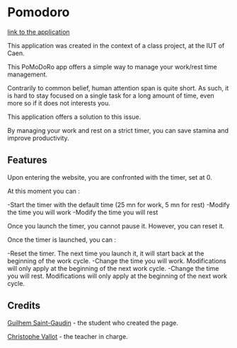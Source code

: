 # Pomodoro

[link to the application](https://mehliug-sg.github.io/Pomodoro/)



This application was created in the context of a class project, at the IUT of Caen.



This PoMoDoRo app offers a simple way to manage your work/rest time management.

Contrarily to common belief, human attention span is quite short. As such, it is hard to stay focused on a single task for a long amount of time, even more so if it does not interests you.

This application offers a solution to this issue.

By managing your work and rest on a strict timer, you can save stamina and improve productivity.


## Features

Upon entering the website, you are confronted with the timer, set at 0.

At this moment you can :

-Start the timer with the default time (25 mn for work, 5 mn for rest)
-Modify the time you will work
-Modify the time you will rest

Once you launch the timer, you cannot pause it. However, you can reset it.

Once the timer is launched, you can :

-Reset the timer. The next time you launch it, it will start back at the beginning of the work cycle.
-Change the time you will work. Modifications will only apply at the beginning of the next work cycle.
-Change the time you will rest. Modifications will only apply at the beginning of the next work cycle.


## Credits

[Guilhem Saint-Gaudin](https://github.com/Mehliug-SG) - the student who created the page.

[Christophe Vallot](https://github.com/princecorg) - the teacher in charge.